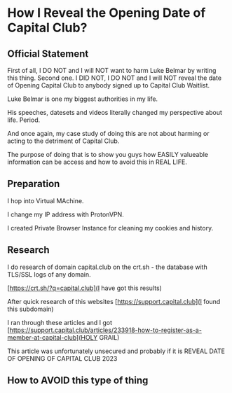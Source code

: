 
# How I Reveal the Opening Date of Capital Club?

## Official Statement

First of all, I DO NOT and I will NOT want to harm Luke Belmar by writing this thing. 
Second one. I DID NOT, I DO NOT and I will NOT reveal the date of Opening Capital Club to anybody signed up to Capital Club Waitlist.

Luke Belmar is one my biggest authorities in my life. 

His speeches, datesets and videos literally changed my perspective about life. Period.

And once again, my case study of doing this are not about harming or acting to the detriment of Capital Club.

The purpose of doing that is to show you guys how EASILY valueable information can be access and how to avoid this in REAL LIFE.

## Preparation

I hop into Virtual MAchine.

I change my IP address with ProtonVPN.

I created Private Browser Instance for cleaning my cookies and history.

## Research

I do research of domain capital.club on the crt.sh - the database with TLS/SSL logs of any domain.

[https://crt.sh/?q=capital.club](I have got this results)

After quick research of this websites [https://support.capital.club](I found this subdomain)

I ran through these articles and I got [https://support.capital.club/articles/233918-how-to-register-as-a-member-at-capital-club](HOLY GRAIL)

This article was unfortunately unsecured and probably if it is REVEAL DATE OF OPENING OF CAPITAL CLUB 2023

## How to AVOID this type of thing

  





